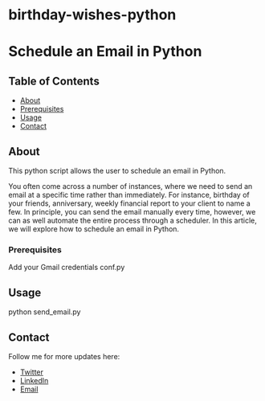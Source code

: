 # birthday-wishes-python



# Schedule an Email in Python

## Table of Contents

- [About](#about)
- [Prerequisites](#prerequisites)
- [Usage](#usage)
- [Contact](#contact)

## About <a name = "about"></a>

This python script allows the user to schedule an email in Python. 

You often come across a number of instances, where we need to send an email at a specific time rather than immediately. For instance, birthday of your friends, anniversary, weekly financial report to your client to name a few. In principle, you can send the email manually every time, however, we can as well automate the entire process through a scheduler. In this article, we will explore how to schedule an email in Python. 


### Prerequisites <a name = "prerequisites"></a>

Add your Gmail credentials conf.py

## Usage <a name = "usage"></a>

python send_email.py

## Contact <a name = "contact"></a>

Follow me for more updates here:

- [Twitter](https://twitter.com/sapnaedu)
- [LinkedIn](https://www.linkedin.com/in/kiranchandrashekhar/)
- [Email](mailto:kiran.chandrashekhar@gmail.com)
